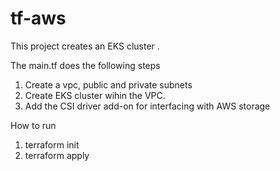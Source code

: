 # tf-aws

This project creates an EKS cluster .

The main.tf does the following steps

1. Create a vpc, public and private subnets
2. Create EKS cluster wihin the VPC.
3. Add the CSI driver add-on for  interfacing with AWS storage

How to run

1. terraform init
2. terraform apply